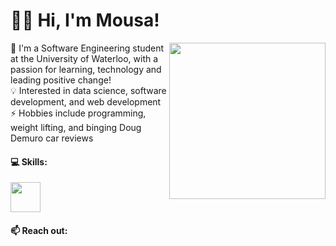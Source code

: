 # 🙋‍♂️ Hi, I'm Mousa!

<img align="right" src="https://media2.giphy.com/media/xVRRDVP6lqtNQJrzN7/giphy.gif" height="250"> 🏫 I'm a Software Engineering student at the University of Waterloo, with a passion for learning, technology and leading positive change! 
<br />
💡 Interested in data science, software development, and web development
<br />
⚡ Hobbies include programming, weight lifting, and binging Doug Demuro car reviews

#### 💻 Skills:
<div align="left">
  <img src="https://cdn1.iconfinder.com/data/icons/system-black-circles/512/java-512.png" width="48">
</div>

#### 📫 Reach out:


